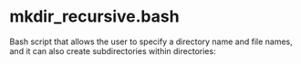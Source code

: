 # mkdir_recursive.bash
Bash script that allows the user to specify a directory name and file names, and it can also create subdirectories within directories:
